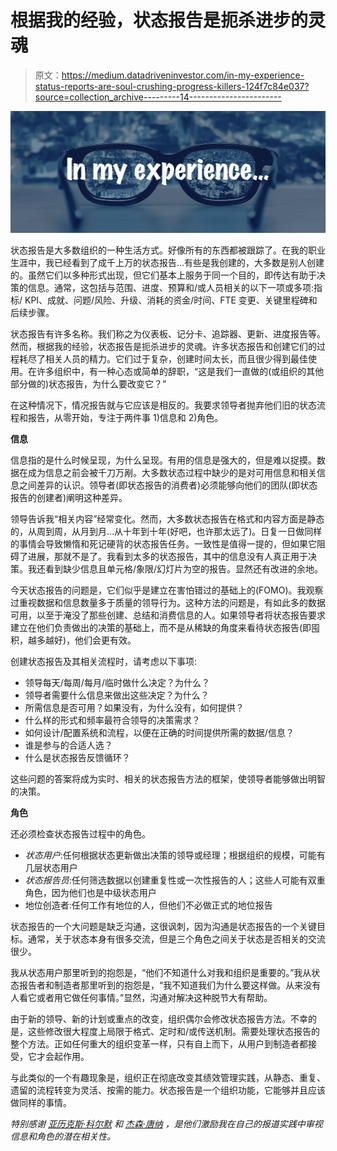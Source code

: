 # 根据我的经验，状态报告是扼杀进步的灵魂

> 原文：<https://medium.datadriveninvestor.com/in-my-experience-status-reports-are-soul-crushing-progress-killers-124f7c84e037?source=collection_archive---------14----------------------->

![](img/d7731d16dc5db052ac51fb0348ab3485.png)

状态报告是大多数组织的一种生活方式。好像所有的东西都被跟踪了。在我的职业生涯中，我已经看到了成千上万的状态报告…有些是我创建的，大多数是别人创建的。虽然它们以多种形式出现，但它们基本上服务于同一个目的，即传达有助于决策的信息。通常，这包括与范围、进度、预算和/或人员相关的以下一项或多项:指标/ KPI、成就、问题/风险、升级、消耗的资金/时间、FTE 变更、关键里程碑和后续步骤。

状态报告有许多名称。我们称之为仪表板、记分卡、追踪器、更新、进度报告等。然而，根据我的经验，状态报告是扼杀进步的灵魂。许多状态报告和创建它们的过程耗尽了相关人员的精力。它们过于复杂，创建时间太长，而且很少得到最佳使用。在许多组织中，有一种心态或简单的辞职，“这是我们一直做的(或组织的其他部分做的)状态报告，为什么要改变它？”

在这种情况下，情况报告就与它应该是相反的。我要求领导者抛弃他们旧的状态流程和报告，从零开始，专注于两件事 1)信息和 2)角色。

**信息**

信息指的是什么时候呈现，为什么呈现。有用的信息是强大的，但是难以捉摸。数据在成为信息之前会被千刀万剐。大多数状态过程中缺少的是对可用信息和相关信息之间差异的认识。领导者(即状态报告的消费者)必须能够向他们的团队(即状态报告的创建者)阐明这种差异。

领导告诉我“相关内容”经常变化。然而，大多数状态报告在格式和内容方面是静态的，从周到周，从月到月…从十年到十年(好吧，也许那太远了)。日复一日做同样的事情会导致懒惰和死记硬背的状态报告任务。一致性是值得一提的，但如果它阻碍了进展，那就不是了。我看到太多的状态报告，其中的信息没有人真正用于决策。我还看到缺少信息且单元格/象限/幻灯片为空的报告。显然还有改进的余地。

今天状态报告的问题是，它们似乎是建立在害怕错过的基础上的(FOMO)。我观察过重视数据和信息数量多于质量的领导行为。这种方法的问题是，有如此多的数据可用，以至于淹没了那些创建、总结和消费信息的人。如果领导者将状态报告要求建立在他们负责做出的决策的基础上，而不是从稀缺的角度来看待状态报告(即囤积，越多越好)，他们会更有效。

创建状态报告及其相关流程时，请考虑以下事项:

*   领导每天/每周/每月/临时做什么决定？为什么？
*   领导者需要什么信息来做出这些决定？为什么？
*   所需信息是否可用？如果没有，为什么没有，如何提供？
*   什么样的形式和频率最符合领导的决策需求？
*   如何设计/配置系统和流程，以便在正确的时间提供所需的数据/信息？
*   谁是参与的合适人选？
*   什么是状态报告反馈循环？

这些问题的答案将成为实时、相关的状态报告方法的框架，使领导者能够做出明智的决策。

**角色**

还必须检查状态报告过程中的角色。

*   *状态用户*:任何根据状态更新做出决策的领导或经理；根据组织的规模，可能有几层状态用户
*   *状态报告员*:任何筛选数据以创建重复性或一次性报告的人；这些人可能有双重角色，因为他们也是中级状态用户
*   地位创造者:任何工作有地位的人，但他们不必做正式的地位报告

状态报告的一个大问题是缺乏沟通，这很讽刺，因为沟通是状态报告的一个关键目标。通常，关于状态本身有很多交流，但是三个角色之间关于状态是否相关的交流很少。

我从状态用户那里听到的抱怨是，“他们不知道什么对我和组织是重要的。”我从状态报告者和制造者那里听到的抱怨是，“我不知道我们为什么要这样做。从来没有人看它或者用它做任何事情。”显然，沟通对解决这种脱节大有帮助。

由于新的领导、新的计划或重点的改变，组织偶尔会修改状态报告方法。不幸的是，这些修改很大程度上局限于格式、定时和/或传送机制。需要处理状态报告的整个方法。正如任何重大的组织变革一样，只有自上而下，从用户到制造者都接受，它才会起作用。

与此类似的一个有趣现象是，组织正在彻底改变其绩效管理实践，从静态、重复、遗留的流程转变为灵活、按需的能力。状态报告是一个组织功能，它能够并且应该做同样的事情。

*特别感谢* [*亚历克斯·科尔默*](https://www.linkedin.com/in/alexcollmer/) *和* [*杰森·唐纳*](https://www.linkedin.com/in/jason-donnell-5a6548/) *，是他们激励我在自己的报道实践中审视信息和角色的潜在相关性。*